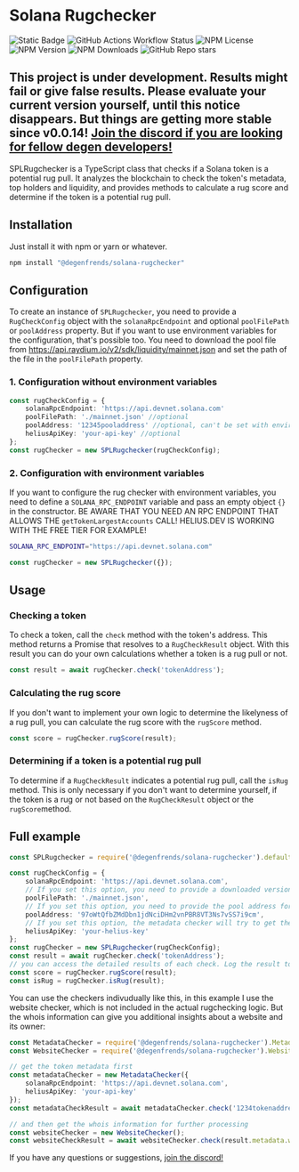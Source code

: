 # Solana Rugchecker

![Static Badge](https://img.shields.io/badge/degen-100%25-pink)
![GitHub Actions Workflow Status](https://img.shields.io/github/actions/workflow/status/degenfrends/solana-rugchecker/publish.yml)
![NPM License](https://img.shields.io/npm/l/%40degenfrends%2Fsolana-rugchecker)
![NPM Version](https://img.shields.io/npm/v/@degenfrends/solana-rugchecker)
![NPM Downloads](https://img.shields.io/npm/dw/@degenfrends/solana-rugchecker)
![GitHub Repo stars](https://img.shields.io/github/stars/degenfrends/solana-rugchecker)

## This project is under development. Results might fail or give false results. Please evaluate your current version yourself, until this notice disappears. But things are getting more stable since v0.0.14! [Join the discord if you are looking for fellow degen developers!](https://discord.gg/HUVAbet2Dp)

SPLRugchecker is a TypeScript class that checks if a Solana token is a potential rug pull. It analyzes the blockchain to check the token's metadata,
top holders and liquidity, and provides methods to calculate a rug score and determine if the token is a potential rug pull.

## Installation

Just install it with npm or yarn or whatever.

```bash
npm install "@degenfrends/solana-rugchecker"
```

## Configuration

To create an instance of `SPLRugchecker`, you need to provide a `RugCheckConfig` object with the `solanaRpcEndpoint` and optional `poolFilePath` or
`poolAddress` property. But if you want to use environment variables for the configuration, that's possible too. You need to download the pool file
from https://api.raydium.io/v2/sdk/liquidity/mainnet.json and set the path of the file in the `poolFilePath` property.

### 1. Configuration without environment variables

```typescript
const rugCheckConfig = {
    solanaRpcEndpoint: 'https://api.devnet.solana.com'
    poolFilePath: './mainnet.json' //optional
    poolAddress: '12345pooladdress' //optional, can't be set with environment variable, since it most likely changes on every check
    heliusApiKey: 'your-api-key' //optional
};
const rugChecker = new SPLRugchecker(rugCheckConfig);
```

### 2. Configuration with environment variables

If you want to configure the rug checker with environment variables, you need to define a `SOLANA_RPC_ENDPOINT` variable and pass an empty object `{}`
in the constructor. BE AWARE THAT YOU NEED AN RPC ENDPOINT THAT ALLOWS THE `getTokenLargestAccounts` CALL! HELIUS.DEV IS WORKING WITH THE FREE TIER
FOR EXAMPLE!

```bash
SOLANA_RPC_ENDPOINT="https://api.devnet.solana.com"
```

```typescript
const rugChecker = new SPLRugchecker({});
```

## Usage

### Checking a token

To check a token, call the `check` method with the token's address. This method returns a Promise that resolves to a `RugCheckResult` object. With
this result you can do your own calculations whether a token is a rug pull or not.

```typescript
const result = await rugChecker.check('tokenAddress');
```

### Calculating the rug score

If you don't want to implement your own logic to determine the likelyness of a rug pull, you can calculate the rug score with the `rugScore` method.

```typescript
const score = rugChecker.rugScore(result);
```

### Determining if a token is a potential rug pull

To determine if a `RugCheckResult` indicates a potential rug pull, call the `isRug` method. This is only necessary if you don't want to determine
yourself, if the token is a rug or not based on the `RugCheckResult` object or the `rugScore`method.

## Full example

```typescript
const SPLRugchecker = require('@degenfrends/solana-rugchecker').default;

const rugCheckConfig = {
    solanaRpcEndpoint: 'https://api.devnet.solana.com',
    // If you set this option, you need to provide a downloaded version of this file: https://api.raydium.io/v2/sdk/liquidity/mainnet.json, otherwise the API from geckoterminal.com is used.
    poolFilePath: './mainnet.json',
    // If you set this option, you need to provide the pool address for the token yourself. This might be useful when you build a sniper that is listening on raydium pool creation.
    poolAddress: '97oWtQfbZMdDbn1jdNciDHm2vnPBR8VT3Ns7vSS7i9cm',
    // If you set this option, the metadata checker will try to get the Website and Social Media via Helius if the Metaplex request doesn't return any urls for Twitter, Telegram or the Website.
    heliusApiKey: 'your-helius-key'
};
const rugChecker = new SPLRugchecker(rugCheckConfig);
const result = await rugChecker.check('tokenAddress');
// you can access the detailed results of each check. Log the result to see all information that is returned.
const score = rugChecker.rugScore(result);
const isRug = rugChecker.isRug(result);
```

You can use the checkers indivudually like this, in this example I use the website checker, which is not included in the actual rugchecking logic. But
the whois information can give you additional insights about a website and its owner:

```typescript
const MetadataChecker = require('@degenfrends/solana-rugchecker').MetadataChecker;
const WebsiteChecker = require('@degenfrends/solana-rugchecker').WebsiteChecker;

// get the token metadata first
const metadataChecker = new MetadataChecker({
    solanaRpcEndpoint: 'https://api.devnet.solana.com',
    heliusApiKey: 'your-api-key'
});
const metadataCheckResult = await metadataChecker.check('1234tokenaddress');

// and then get the whois information for further processing
const websiteChecker = new WebsiteChecker();
const websiteCheckResult = await websiteChecker.check(result.metadata.website);
```

If you have any questions or suggestions, [join the discord!](https://discord.gg/HUVAbet2Dp)
